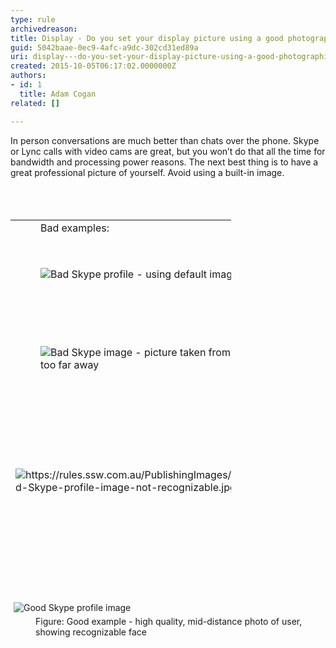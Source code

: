 ```yaml
---
type: rule
archivedreason: 
title: Display - Do you set your display picture using a good photographic image of yourself?
guid: 5042baae-0ec9-4afc-a9dc-302cd31ed89a
uri: display---do-you-set-your-display-picture-using-a-good-photographic-image-of-yourself
created: 2015-10-05T06:17:02.0000000Z
authors:
- id: 1
  title: Adam Cogan
related: []

---
```



​In person conversations are much better than chats over the phone. Skype or Lync calls with video cams are great, but you won’t do that all the time for bandwidth and processing power reasons. The next best thing is to have a great professional picture of yourself. Avoid using a built-in image.
<br><excerpt class='endintro'></excerpt><br>
​​<br><br>
<table cellspacing="0" class=" " style="width&#58;70%;height&#58;574px;"><tbody><tr><td style="width&#58;150px;"><dd class="ssw15-rteElement-FigureBad">​​​B​​​ad examples&#58;​​​</dd></td><td><dd class="ssw15-rteElement-FigureNormal">​Reason&#58;&#160;<br></dd></td></tr><tr><td style="width&#58;150px;height&#58;123px;"><dd><img src="/PublishingImages/Bad-Skype-profile-image-default.jpg" alt="Bad Skype profile  - using default image" />​</dd></td><td style="height&#58;123px;"><dd class="ssw15-rteElement-FigureNormal" style="text-align&#58;left;">
            1. Don't use&#160;default images that comes with Skype​​​​​</dd></td></tr><tr><td style="width&#58;150px;"><dd><img src="/PublishingImages/Bad-Skype-profile-image-too-far-away.jpg" alt="Bad Skype image - picture taken from too far away" /><br></dd></td><td><dd class="ssw15-rteElement-FigureNormal">​​​​2. ​Picture&#160;has been taken from&#160;too far away - user is not clearly visible.</dd></td></tr><tr><td style="width&#58;150px;">​<img src="/PublishingImages/Bad-Skype-profile-image-not-recognizable.jpg" alt="https&#58;//rules.ssw.com.au/PublishingImages/Bad-Skype-profile-image-not-recognizable.jpg" />​</td><td><dd class="ssw15-rteElement-FigureNormal">​​​3. You should be recognizable. Your face must not be obstructed with other objects or excessive head cover (e.g. ski mask)</dd></td></tr><tr><td style="width&#58;150px;">​<img src="/PublishingImages/Bad-Skype-profile-image-blurry.jpg" alt="Bad-Skype-profile-image-blurry" /></td><td><dd></dd><dd class="ssw15-rteElement-FigureNormal">​​​</dd><dd class="ssw15-rteElement-FigureNormal">4. Use high quality images - not blurred, pixelated, washed out or over-exposed images</dd><div><br></div></td></tr><tr><td rowspan="1" style="width&#58;150px;">​<img src="/PublishingImages/Bad-Skype-profile-use-image-of-yourself.jpg" alt="Bad-Skype-profile-use-image-of-yourself" style="margin&#58;5px;" /></td><td rowspan="1"><dd class="ssw15-rteElement-FigureNormal">​​​​5. You should use an actual photo of yourself,&#160;not a cartoon, object&#160;or family member(s)</dd></td></tr></tbody></table>​<br><img src="/PublishingImages/Good-Skype-profile-image.jpg" alt="Good Skype profile image" style="margin&#58;5px;" /><br><dd class="ssw15-rteElement-FigureGood">​​Figure&#58; Good example - high quality, mid-distance&#160;photo of user, showing recognizable face&#160;<br></dd>


